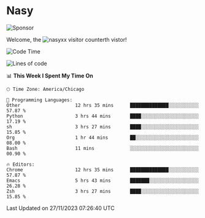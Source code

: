 # Nasy

<!--
<p align="center">
<img height="200" src="https://github-readme-stats.vercel.app/api?username=nasyxx&count_private=true&show_icons=true&theme=dracula&include_all_commits=true"/>
<img height="200" src="https://github-readme-stats.vercel.app/api/top-langs/?username=nasyxx&theme=dracula&hide=html,jupyter+notebook&count_private=true&show_icons=true"/>
</p>

  
----------------
-->

![Sponsor](https://img.shields.io/static/v1.svg?label=Sponsor&message=%E2%9D%A4&logo=GitHub&style=flat&color=pink)
 
Welcome, the ![nasyxx visitor counter](https://count.getloli.com/get/@nasyxx?theme=rule34)th vistor!
 
<!--START_SECTION:waka-->
![Code Time](http://img.shields.io/badge/Code%20Time-4%2C018%20hrs%2022%20mins-blue)

![Lines of code](https://img.shields.io/badge/From%20Hello%20World%20I%27ve%20Written-6.3%20million%20lines%20of%20code-blue)

📊 **This Week I Spent My Time On** 

```text
🕑︎ Time Zone: America/Chicago

💬 Programming Languages: 
Other                    12 hrs 35 mins      ██████████████░░░░░░░░░░░   57.87 % 
Python                   3 hrs 44 mins       ████░░░░░░░░░░░░░░░░░░░░░   17.19 % 
sh                       3 hrs 27 mins       ████░░░░░░░░░░░░░░░░░░░░░   15.85 % 
Org                      1 hr 44 mins        ██░░░░░░░░░░░░░░░░░░░░░░░   08.00 % 
Bash                     11 mins             ░░░░░░░░░░░░░░░░░░░░░░░░░   00.90 % 

🔥 Editors: 
Chrome                   12 hrs 35 mins      ██████████████░░░░░░░░░░░   57.87 % 
Emacs                    5 hrs 43 mins       ███████░░░░░░░░░░░░░░░░░░   26.28 % 
Zsh                      3 hrs 27 mins       ████░░░░░░░░░░░░░░░░░░░░░   15.85 % 
```


 Last Updated on 27/11/2023 07:26:40 UTC
<!--END_SECTION:waka-->

<!-- ![visitors](https://visitor-badge.laobi.icu/badge?page_id=nasyxx.nasyxx) -->
